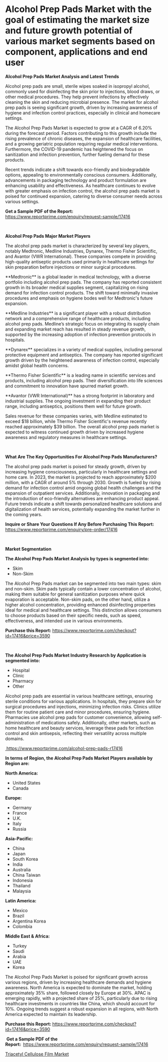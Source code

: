 <p><h1>Alcohol Prep Pads Market with the goal of estimating the market size and future growth potential of various market segments based on component, applications and end user</h1></p><p><strong>Alcohol Prep Pads Market Analysis and Latest Trends</strong></p>
<p><p>Alcohol prep pads are small, sterile wipes soaked in isopropyl alcohol, commonly used for disinfecting the skin prior to injections, blood draws, or other medical procedures. They help prevent infections by effectively cleaning the skin and reducing microbial presence. The market for alcohol prep pads is seeing significant growth, driven by increasing awareness of hygiene and infection control practices, especially in clinical and homecare settings. </p><p>The Alcohol Prep Pads Market is expected to grow at a CAGR of 6.20% during the forecast period. Factors contributing to this growth include the rising prevalence of chronic diseases, the expansion of healthcare facilities, and a growing geriatric population requiring regular medical interventions. Furthermore, the COVID-19 pandemic has heightened the focus on sanitization and infection prevention, further fueling demand for these products. </p><p>Recent trends indicate a shift towards eco-friendly and biodegradable options, appealing to environmentally conscious consumers. Additionally, advancements in packaging technology and product formulation are enhancing usability and effectiveness. As healthcare continues to evolve with greater emphasis on infection control, the alcohol prep pads market is poised for continued expansion, catering to diverse consumer needs across various settings.</p></p>
<p><strong>Get a Sample PDF of the Report:&nbsp;</strong> <a href="https://www.reportprime.com/enquiry/request-sample/17416?utm_campaign=2210&utm_medium=2&utm_source=Github&utm_content=ia&utm_term=18032025&utm_id=alcohol-prep-pads">https://www.reportprime.com/enquiry/request-sample/17416</a></p>
<p>&nbsp;</p>
<p><strong>Alcohol Prep Pads Major Market Players</strong></p>
<p><p>The alcohol prep pads market is characterized by several key players, notably Medtronic, Medline Industries, Dynarex, Thermo Fisher Scientific, and Avantor (VWR International). These companies compete in providing high-quality antiseptic products used primarily in healthcare settings for skin preparation before injections or minor surgical procedures.</p><p>**Medtronic** is a global leader in medical technology, with a diverse portfolio including alcohol prep pads. The company has reported consistent growth in its broader medical supplies segment, capitalizing on rising demand for infection control products. The shift toward minimally invasive procedures and emphasis on hygiene bodes well for Medtronic's future expansion.</p><p>**Medline Industries** is a significant player with a robust distribution network and a comprehensive range of healthcare products, including alcohol prep pads. Medline’s strategic focus on integrating its supply chain and expanding market reach has resulted in steady revenue growth, supported by the increasing adoption of infection prevention protocols in hospitals.</p><p>**Dynarex** specializes in a variety of medical supplies, including personal protective equipment and antiseptics. The company has reported significant growth driven by the heightened awareness of infection control, especially amidst global health concerns.</p><p>**Thermo Fisher Scientific** is a leading name in scientific services and products, including alcohol prep pads. Their diversification into life sciences and commitment to innovation have spurred market growth.</p><p>**Avantor (VWR International)** has a strong footprint in laboratory and industrial supplies. The ongoing investment in expanding their product range, including antiseptics, positions them well for future growth.</p><p>Sales revenue for these companies varies, with Medline estimated to exceed $18 billion, while Thermo Fisher Scientific's revenue recently reached approximately $39 billion. The overall alcohol prep pads market is expected to witness continued growth driven by increased hygiene awareness and regulatory measures in healthcare settings.</p></p>
<p>&nbsp;</p>
<p><strong>What Are The Key Opportunities For Alcohol Prep Pads Manufacturers?</strong></p>
<p><p>The alcohol prep pads market is poised for steady growth, driven by increasing hygiene consciousness, particularly in healthcare settings and home care. In 2023, the market is projected to reach approximately $200 million, with a CAGR of around 5% through 2030. Growth is fueled by rising demand for infection control amid ongoing global health challenges and the expansion of outpatient services. Additionally, innovation in packaging and the introduction of eco-friendly alternatives are enhancing product appeal. Future trends indicate a shift towards personalized healthcare solutions and digitalization of health services, potentially expanding the market further in the coming years.</p></p>
<p><strong>Inquire or Share Your Questions If Any Before Purchasing This Report:</strong> <a href="https://www.reportprime.com/enquiry/pre-order/17416?utm_campaign=2210&utm_medium=2&utm_source=Github&utm_content=ia&utm_term=18032025&utm_id=alcohol-prep-pads">https://www.reportprime.com/enquiry/pre-order/17416</a></p>
<p>&nbsp;</p>
<p><strong>Market Segmentation</strong></p>
<p><strong>The Alcohol Prep Pads Market Analysis by types is segmented into:</strong></p>
<p><ul><li>Skim</li><li>Non-Skim</li></ul></p>
<p><p>The Alcohol Prep Pads market can be segmented into two main types: skim and non-skim. Skim pads typically contain a lower concentration of alcohol, making them suitable for general sanitization purposes where quick evaporation is acceptable. Non-skim pads, on the other hand, utilize a higher alcohol concentration, providing enhanced disinfecting properties ideal for medical and healthcare settings. This distinction allows consumers to choose products based on their specific needs, such as speed, effectiveness, and intended use in various environments.</p></p>
<p><strong>Purchase this Report:&nbsp;</strong><a href="https://www.reportprime.com/checkout?id=17416&price=3590&utm_campaign=2210&utm_medium=2&utm_source=Github&utm_content=ia&utm_term=18032025&utm_id=alcohol-prep-pads">https://www.reportprime.com/checkout?id=17416&price=3590</a></p>
<p>&nbsp;</p>
<p><strong>The Alcohol Prep Pads Market Industry Research by Application is segmented into:</strong></p>
<p><ul><li>Hospital</li><li>Clinic</li><li>Pharmacy</li><li>Other</li></ul></p>
<p><p>Alcohol prep pads are essential in various healthcare settings, ensuring sterile conditions for various applications. In hospitals, they prepare skin for surgical procedures and injections, minimizing infection risks. Clinics utilize them for routine patient care and minor procedures, ensuring hygiene. Pharmacies use alcohol prep pads for customer convenience, allowing self-administration of medications safely. Additionally, other markets, such as home healthcare and beauty services, leverage these pads for infection control and skin antisepsis, reflecting their versatility across multiple domains.</p></p>
<p><a href="https://www.reportprime.com/alcohol-prep-pads-r17416?utm_campaign=2210&utm_medium=2&utm_source=Github&utm_content=ia&utm_term=18032025&utm_id=alcohol-prep-pads">&nbsp;https://www.reportprime.com/alcohol-prep-pads-r17416</a></p>
<p><strong>In terms of Region, the Alcohol Prep Pads Market Players available by Region are:</strong></p>
<p>
    <p> <strong> North America: </strong>
        <ul>
            <li>United States</li>
            <li>Canada</li>
        </ul>
        </p> 
    <p> <strong> Europe: </strong>
        <ul>
            <li>Germany</li>
            <li>France</li>
            <li>U.K.</li>
            <li>Italy</li>
            <li>Russia</li>
        </ul>
        </p> 
    <p> <strong> Asia-Pacific: </strong>
        <ul>
            <li>China</li>
            <li>Japan</li>
            <li>South Korea</li>
            <li>India</li>
            <li>Australia</li>
            <li>China Taiwan</li>
            <li>Indonesia</li>
            <li>Thailand</li>
            <li>Malaysia</li>
        </ul>
        </p> 
    <p> <strong> Latin America: </strong>
        <ul>
            <li>Mexico</li>
            <li>Brazil</li>
            <li>Argentina Korea</li>
            <li>Colombia</li>
        </ul>
        </p> 
    <p> <strong> Middle East & Africa: </strong>
        <ul>
            <li>Turkey</li>
            <li>Saudi</li>
            <li>Arabia</li>
            <li>UAE</li>
            <li>Korea</li>
        </ul>
    </p>
    </p>
<p><p>The Alcohol Prep Pads Market is poised for significant growth across various regions, driven by increasing healthcare demands and hygiene awareness. North America is expected to dominate the market, holding approximately 35% share, followed closely by Europe at 30%. APAC is emerging rapidly, with a projected share of 25%, particularly due to rising healthcare investments in countries like China, which should account for 10%. Ongoing trends suggest a robust expansion in all regions, with North America expected to maintain its leadership.</p></p>
<p><strong>Purchase this Report: </strong><a href="https://www.reportprime.com/checkout?id=17416&price=3590&utm_campaign=2210&utm_medium=2&utm_source=Github&utm_content=ia&utm_term=18032025&utm_id=alcohol-prep-pads">https://www.reportprime.com/checkout?id=17416&price=3590</a></p>
<p>&nbsp;<strong>Get a Sample PDF of the Report:&nbsp;&nbsp;</strong><a href="https://www.reportprime.com/enquiry/request-sample/17416?utm_campaign=2210&utm_medium=2&utm_source=Github&utm_content=ia&utm_term=18032025&utm_id=alcohol-prep-pads">https://www.reportprime.com/enquiry/request-sample/17416</a></p>
<p><strong></strong></p>
<p><p><a href="https://github.com/prosalinda88/Market-Research-Report-List-7/blob/main/triacetyl-cellulose-film-market.md?utm_campaign=2210&utm_medium=2&utm_source=Github&utm_content=ia&utm_term=18032025&utm_id=alcohol-prep-pads">Triacetyl Cellulose Film Market</a></p></p>